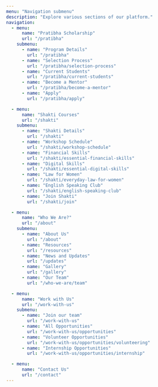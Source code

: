```yaml
---
menu: "Navigation submenu"
description: "Explore various sections of our platform."
navigation:
  - menu:
      name: "Pratibha Scholarship"
      url: "/pratibha"
    submenu:
      - name: "Program Details"
        url: "/pratibha"
      - name: "Selection Process"
        url: "/pratibha/selection-process"
      - name: "Current Students"
        url: "/pratibha/current-students"
      - name: "Become a Mentor"
        url: "/pratibha/become-a-mentor"
      - name: "Apply"
        url: "/pratibha/apply"

  - menu:
      name: "Shakti Courses"
      url: "/shakti"
    submenu:
      - name: "Shakti Details"
        url: "/shakti"
      - name: "Workshop Schedule"
        url: "/shakti/workshop-schedule"
      - name: "Financial Skills"
        url: "/shakti/essential-financial-skills"
      - name: "Digital Skills"
        url: "/shakti/essential-digital-skills"
      - name: "Law for Women"
        url: "/shakti/everyday-law-for-women"
      - name: "English Speaking Club"
        url: "/shakti/english-speaking-club"
      - name: "Join Shakti"
        url: "/shakti/join"

  - menu:
      name: "Who We Are?"
      url: "/about"
    submenu:
      - name: "About Us"
        url: "/about"
      - name: "Resources"
        url: "/resources"
      - name: "News and Updates"
        url: "/updates"
      - name: "Gallery"
        url: "/gallery"
      - name: "Our Team"
        url: "/who-we-are/team"

  - menu:
      name: "Work with Us"
      url: "/work-with-us"
    submenu:
      - name: "Join our team"
        url: "/work-with-us"
      - name: "All Opportunities"
        url: "/work-with-us/opportunities"
      - name: "Volunteer Opportunities"
        url: "/work-with-us/opportunities/volunteering"
      - name: "Internship Opportunities"
        url: "/work-with-us/opportunities/internship"

  - menu:
      name: "Contact Us"
      url: "/contact"
---
```

